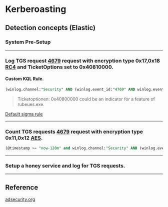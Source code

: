 # Kerberoasting

## Detection concepts (Elastic)

### System Pre-Setup
---------


### Log TGS request [4679](https://www.ultimatewindowssecurity.com/securitylog/encyclopedia/event.aspx?eventID=4769) request with encryption type 0x17,0x18 [RC4](https://docs.microsoft.com/en-us/windows/security/threat-protection/auditing/event-4769) and TicketOptions set to 0x40810000.

#### Custom KQL Rule.

```sql
(winlog.channel:"Security" AND (winlog.event_id:"4769" AND winlog.event_data.TicketOptions:("0x40810000" OR "0x40800000")  AND winlog.event_data.TicketEncryptionType:("0x17" OR "0x18")) AND (NOT (winlog.event_data.ServiceName:$*)))
```

> Ticketoptionen: 0x40800000 could be an indicator for a feature of rubeues.exe. 

[Default sigma rule](https://github.com/SigmaHQ/sigma/blob/master/rules/windows/builtin/security/win_susp_rc4_kerberos.yml)

---------

### Count TGS requests [4679](https://www.ultimatewindowssecurity.com/securitylog/encyclopedia/event.aspx?eventID=4769) request with encryption type 0x11,0x12 [AES](https://docs.microsoft.com/en-us/windows/security/threat-protection/auditing/event-4769). 

```sql
(@timestamp >= "now-120m" and winlog.channel:"Security" AND (winlog.event_id:"4769" AND winlog.event_data.TicketOptions:"0x40810000" AND winlog.event_data.TicketEncryptionType:"0x17") AND (NOT (winlog.event_data.ServiceName:$*)))
```


---------

### Setup a honey service and log for TGS requests. 

---------
## Reference

[adsecurity.org](https://adsecurity.org/?p=3458)
